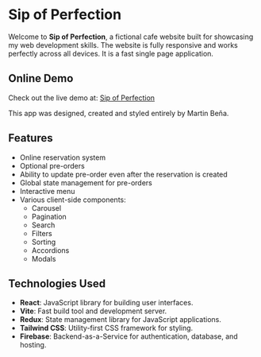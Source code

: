 # Sip of Perfection

Welcome to **Sip of Perfection**, a fictional cafe website built for showcasing my web development skills. The website is fully responsive and works perfectly across all devices. It is a fast single page application.

## Online Demo

Check out the live demo at: [Sip of Perfection](https://sip-of-perfection-martinbena.vercel.app/)

This app was designed, created and styled entirely by Martin Beňa.

## Features

- Online reservation system
- Optional pre-orders
- Ability to update pre-order even after the reservation is created
- Global state management for pre-orders
- Interactive menu
- Various client-side components:
  - Carousel
  - Pagination
  - Search
  - Filters
  - Sorting
  - Accordions
  - Modals

## Technologies Used

- **React**: JavaScript library for building user interfaces.
- **Vite**: Fast build tool and development server.
- **Redux**: State management library for JavaScript applications.
- **Tailwind CSS**: Utility-first CSS framework for styling.
- **Firebase**: Backend-as-a-Service for authentication, database, and hosting.
